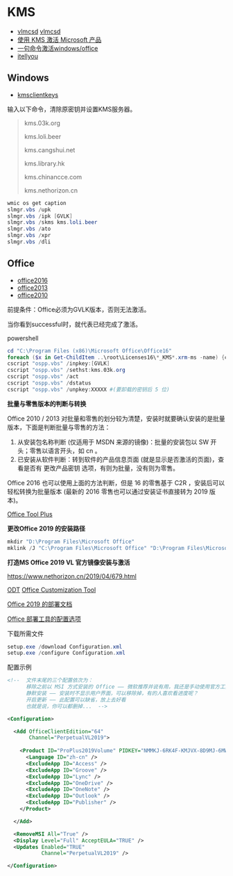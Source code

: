 # KMS

- [vlmcsd](https://github.com/Wind4/vlmcsd) [vlmcsd](https://github.com/kkkgo/vlmcsd)
- [使用 KMS 激活 Microsoft 产品](https://moedog.org/1117.html)
- [一句命令激活windows/office](https://03k.org/kms.html)
- [itellyou](http://msdn.itellyou.cn/)



## Windows

- [kmsclientkeys](https://docs.microsoft.com/zh-cn/windows-server/get-started/kmsclientkeys)

输入以下命令，清除原密钥并设置KMS服务器。

>kms.03k.org
>
>kms.loli.beer
>
>kms.cangshui.net
>
>kms.library.hk
>
>kms.chinancce.com
>
>kms.nethorizon.cn

```powershell
wmic os get caption
slmgr.vbs /upk
slmgr.vbs /ipk [GVLK]
slmgr.vbs /skms kms.loli.beer
slmgr.vbs /ato
slmgr.vbs /xpr
slmgr.vbs /dli
```



## Office

- [office2016](https://technet.microsoft.com/zh-cn/library/dn385360(v=office.16).aspx)
- [office2013](https://technet.microsoft.com/ZH-CN/library/dn385360.aspx)
- [office2010](https://technet.microsoft.com/ZH-CN/library/ee624355(v=office.14).aspx)

前提条件：Office必须为GVLK版本，否则无法激活。

当你看到successful时，就代表已经完成了激活。

powershell

```powershell
cd "C:\Program Files (x86)\Microsoft Office\Office16"
foreach ($x in Get-ChildItem ..\root\Licenses16\*_KMS*.xrm-ms -name) {cscript ospp.vbs /inslic:"..\root\Licenses16\$x"} #安装KMS许可证
cscript "ospp.vbs" /inpkey:[GVLK]
cscript "ospp.vbs" /sethst:kms.03k.org
cscript "ospp.vbs" /act
cscript "ospp.vbs" /dstatus
cscript "ospp.vbs" /unpkey:XXXXX #(要卸载的密钥后 5 位)
```

**批量与零售版本的判断与转换**

Office 2010 / 2013 对批量和零售的划分较为清楚，安装时就要确认安装的是批量版本，下面是判断批量与零售的方法：

1. 从安装包名称判断 (仅适用于 MSDN 来源的镜像)：批量的安装包以 SW 开头；零售以语言开头，如 cn 。
2. 已安装从软件判断：转到软件的产品信息页面 (就是显示是否激活的页面)，查看是否有 更改产品密钥 选项，有则为批量，没有则为零售。

Office 2016 也可以使用上面的方法判断，但是 16 的零售基于 C2R ，安装后可以轻松转换为批量版本 (最新的 2016 零售也可以通过安装证书直接转为 2019 版本)。

[Office Tool Plus](https://otp.landian.vip/zh-cn/)

**更改Office 2019 的安装路径**

```powershell
mkdir "D:\Program Files\Microsoft Office"
mklink /J "C:\Program Files\Microsoft Office" "D:\Program Files\Microsoft Office"
```

**打造MS Office 2019 VL 官方镜像安装与激活**

https://www.nethorizon.cn/2019/04/679.html

[ODT](https://www.microsoft.com/en-us/download/details.aspx?id=49117) [Office Customization Tool](https://config.office.com/deploymentsettings)

[Office 2019 的部署文档](https://docs.microsoft.com/zh-cn/deployoffice/office2019/deploy)

[Office 部署工具的配置选项](https://docs.microsoft.com/zh-cn/deployoffice/office-deployment-tool-configuration-options)

下载所需文件

```powershell
setup.exe /download Configuration.xml
setup.exe /configure Configuration.xml
```

配置示例

```xml
<!--  文件末尾的三个配置依次为：
      移除之前以 MSI 方式安装的 Office —— 微软推荐并说有用，我还是手动使用官方工具清除掉了
      静默安装 —— 安装时不显示用户界面，可以移除掉，有的人喜欢看进度呢？
      开启更新 —— 此配置可以缺省，放上去好看 
      也就是说，你可以都删掉...  -->

<Configuration>

  <Add OfficeClientEdition="64"
	   Channel="PerpetualVL2019">
	   
    <Product ID="ProPlus2019Volume" PIDKEY="NMMKJ-6RK4F-KMJVX-8D9MJ-6MWKP">
      <Language ID="zh-cn" />        
      <ExcludeApp ID="Access" />
      <ExcludeApp ID="Groove" />
      <ExcludeApp ID="Lync" />
      <ExcludeApp ID="OneDrive" />
      <ExcludeApp ID="OneNote" />
      <ExcludeApp ID="Outlook" />
      <ExcludeApp ID="Publisher" />
    </Product>

  </Add>

  <RemoveMSI All="True" /> 
  <Display Level="Full" AcceptEULA="TRUE" /> 
  <Updates Enabled="TRUE"
           Channel="PerpetualVL2019" />

</Configuration>
```







